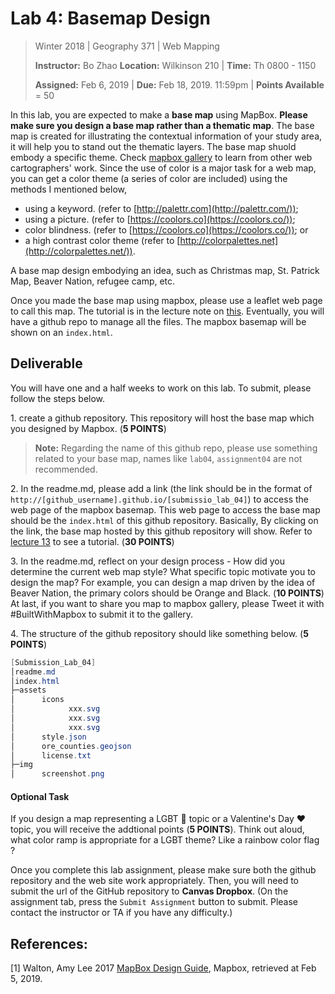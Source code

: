 # Lab 4: Basemap Design

> Winter 2018 | Geography 371 | Web Mapping
>
> **Instructor:** Bo Zhao  **Location:** Wilkinson 210 | **Time:** Th 0800 - 1150
>
> **Assigned:** Feb 6, 2019  | **Due:** Feb 18, 2019. 11:59pm  | **Points Available** = 50

In this lab, you are expected to make a **base map** using MapBox. **Please make sure you design a base map rather than a thematic map**. The base map is created for illustrating the contextual information of your study area, it will help you to stand out the thematic layers. The base map  shuold embody a specific theme. Check [mapbox gallery]((https://www.mapbox.com/gallery/)) to learn from other web cartographers' work. Since the use of color is a major task for a web map, you can get a color theme (a series of color are included) using the methods I mentioned below,

- using a keyword. (refer to [http://palettr.com](http://palettr.com/));
- using a picture. (refer to [https://coolors.co](https://coolors.co/));
- color blindness. (refer to [https://coolors.co](https://coolors.co/)); or
- a high contrast color theme (refer to [http://colorpalettes.net](http://colorpalettes.net/)).

A base map design embodying an idea, such as Christmas map, St. Patrick Map, Beaver Nation, refugee camp, etc.

Once you made the base map using mapbox, please use a leaflet web page to call this map. The tutorial is in the lecture note on [this](../../lectures/lec13/). Eventually, you will have a github repo to manage all the files. The mapbox basemap will be shown on an `index.html`.

## Deliverable

You will have one and a half weeks to work on this lab. To submit, please follow the steps below.

1\. create a github repository. This repository will host the base map which you designed by Mapbox.    (**5 POINTS**)

> **Note:** Regarding the name of this github repo, please use something related to your base map, names like `lab04`, `assignment04` are not recommended.


2\. In the readme.md, please add a link (the link should be in the format of `http://[github_username].github.io/[submissio_lab_04]`) to access the web page of the mapbox basemap. This web page to access the base map should be the `index.html` of this github repository. Basically, By clicking on the link, the base map hosted by this github repository will show. Refer to [lecture 13](../../lectures/lec13/) to see a tutorial. (**30 POINTS**)


3\. In the readme.md, reflect on your design process - How did you determine the current web map style?  What specific topic motivate you to design the map? For example, you can design a map driven by the idea of Beaver Nation, the primary colors should be Orange and Black.  (**10 POINTS**) At last, if you want to share you map to mapbox gallery, please Tweet it with #BuiltWithMapbox to submit it to the gallery.


4\. The structure of the github repository should like something below. (**5 POINTS**)

```Powershell
[Submission_Lab_04]
│readme.md
│index.html
├─assets
│      icons
│            xxx.svg
│            xxx.svg
│            xxx.svg
│      style.json
│      ore_counties.geojson
│      license.txt
├─img
│      screenshot.png
```


#### Optional Task

If you design a map representing a LGBT :rainbow:  topic or a Valentine's Day :heart: topic, you will receive the addtional points (**5 POINTS**). Think out aloud, what color ramp is appropriate for a LGBT theme? Like a rainbow color flag ?

Once you complete this lab assignment, please make sure both the github repository and the web site work appropriately. Then, you will need to submit the url of the GitHub repository to **Canvas Dropbox**. (On the assignment tab,  press the `Submit Assignment` button to submit. Please contact the instructor or TA if you have any difficulty.)

## References:

[1] Walton, Amy Lee 2017 [MapBox Design Guide](https://www.mapbox.com/resources/guide-to-map-design-part-1a.pdf), Mapbox, retrieved at Feb 5, 2019.
